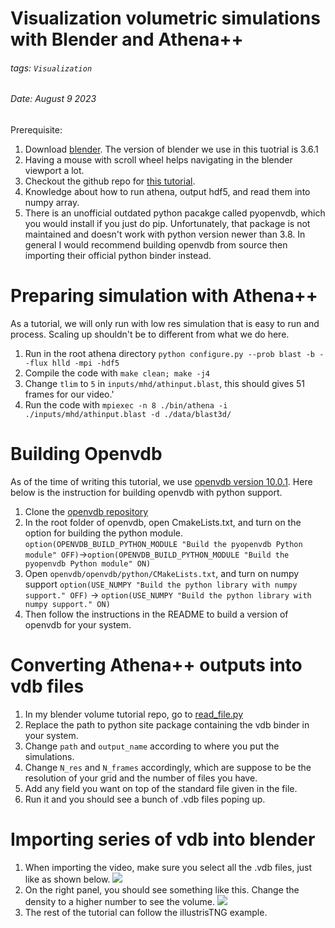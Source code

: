 Visualization volumetric simulations with Blender and Athena++
===
###### tags: `Visualization`
###### Date: August 9 2023

Prerequisite:

1. Download [blender](https://www.blender.org/download/). The version of blender we use in this tuotrial is 3.6.1
2. Having a mouse with scroll wheel helps navigating in the blender viewport a lot.
3. Checkout the github repo for [this tutorial](https://github.com/kazewong/Blender_volume_tutorial/tree/main/athena). 
4. Knowledge about how to run athena, output hdf5, and read them into numpy array.
5. There is an unofficial outdated python pacakge called pyopenvdb, which you would install if you just do pip. Unfortunately, that package is not maintained and doesn't work with python version newer than 3.8. In general I would recommend building openvdb from source then importing their official python binder instead.


# Preparing simulation with Athena++

As a tutorial, we will only run with low res simulation that is easy to run and process. Scaling up shouldn't be to different from what we do here.
1. Run in the root athena directory `python configure.py --prob blast -b --flux hlld -mpi -hdf5`
2. Compile the code with `make clean; make -j4`
3. Change `tlim` to `5` in `inputs/mhd/athinput.blast`, this should gives 51 frames for our video.'
5. Run the code with `mpiexec -n 8 ./bin/athena -i ./inputs/mhd/athinput.blast -d ./data/blast3d/`


# Building Openvdb

As of the time of writing this tutorial, we use [openvdb version 10.0.1](https://github.com/AcademySoftwareFoundation/openvdb/releases/tag/v10.0.1). Here below is the instruction for building openvdb with python support.

1. Clone the [openvdb repository](https://github.com/AcademySoftwareFoundation/openvdb)
2. In the root folder of openvdb, open CmakeLists.txt, and turn on the option for building the python module.
`option(OPENVDB_BUILD_PYTHON_MODULE "Build the pyopenvdb Python module" OFF)`->`option(OPENVDB_BUILD_PYTHON_MODULE "Build the pyopenvdb Python module" ON)`
3. Open `openvdb/openvdb/python/CMakeLists.txt`, and turn on numpy support
`option(USE_NUMPY "Build the python library with numpy support." OFF)` -> `option(USE_NUMPY "Build the python library with numpy support." ON)`
4. Then follow the instructions in the README to build a version of openvdb for your system.

# Converting Athena++ outputs into vdb files

1. In my blender volume tutorial repo, go to [read_file.py](https://github.com/kazewong/Blender_volume_tutorial/blob/main/athena/read_file.py)
2. Replace the path to python site package containing the vdb binder in your system.
3. Change `path` and `output_name` according to where you put the simulations.
4. Change `N_res` and `N_frames` accordingly, which are suppose to be the resolution of your grid and the number of files you have.
5. Add any field you want on top of the standard file given in the file.
6. Run it and you should see a bunch of .vdb files poping up.

# Importing series of vdb into blender

1. When importing the video, make sure you select all the .vdb files, just like as shown below.
![](https://hackmd.io/_uploads/rykZQPWh3.png)
2. On the right panel, you should see something like this. Change the density to a higher number to see the volume.
![](https://hackmd.io/_uploads/HJBXydZ22.png)
3. The rest of the tutorial can follow the illustrisTNG example.
